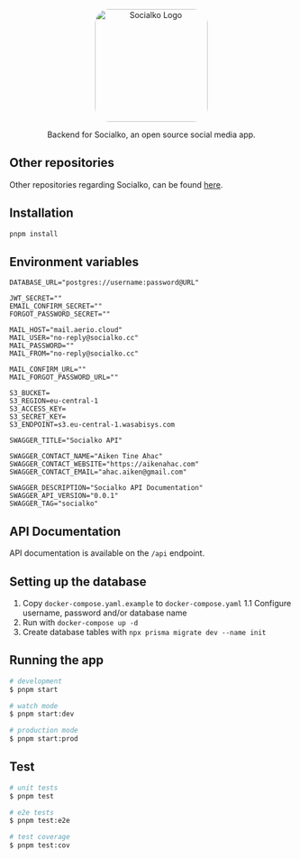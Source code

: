 <p align="center">
  <a href="http://aikenahac.com/" target="_blank"><img src="https://cdn.aikenahac.com/socialko-assets/logo.svg" style="border-radius: 25px" width="200" alt="Socialko Logo" /></a>
</p>

<p align="center">Backend for Socialko, an open source social media app.</p>

## Other repositories

Other repositories regarding Socialko, can be found [here](https://github.com/SocialkoApp).

## Installation

```bash
pnpm install
```

## Environment variables

```
DATABASE_URL="postgres://username:password@URL"

JWT_SECRET=""
EMAIL_CONFIRM_SECRET=""
FORGOT_PASSWORD_SECRET=""

MAIL_HOST="mail.aerio.cloud"
MAIL_USER="no-reply@socialko.cc"
MAIL_PASSWORD=""
MAIL_FROM="no-reply@socialko.cc"

MAIL_CONFIRM_URL=""
MAIL_FORGOT_PASSWORD_URL=""

S3_BUCKET=
S3_REGION=eu-central-1
S3_ACCESS_KEY=
S3_SECRET_KEY=
S3_ENDPOINT=s3.eu-central-1.wasabisys.com

SWAGGER_TITLE="Socialko API"

SWAGGER_CONTACT_NAME="Aiken Tine Ahac"
SWAGGER_CONTACT_WEBSITE="https://aikenahac.com"
SWAGGER_CONTACT_EMAIL="ahac.aiken@gmail.com"

SWAGGER_DESCRIPTION="Socialko API Documentation"
SWAGGER_API_VERSION="0.0.1"
SWAGGER_TAG="socialko"
```

## API Documentation

API documentation is available on the `/api` endpoint.

## Setting up the database

1. Copy `docker-compose.yaml.example` to `docker-compose.yaml`
   1.1 Configure username, password and/or database name
2. Run with `docker-compose up -d`
3. Create database tables with `npx prisma migrate dev --name init`

## Running the app

```bash
# development
$ pnpm start

# watch mode
$ pnpm start:dev

# production mode
$ pnpm start:prod
```

## Test

```bash
# unit tests
$ pnpm test

# e2e tests
$ pnpm test:e2e

# test coverage
$ pnpm test:cov
```
